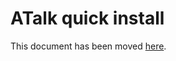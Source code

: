 # ATalk quick install

This document has been moved [here](https://jitsi.github.io/handbook/docs/devops-guide/devops-guide-quickstart).
